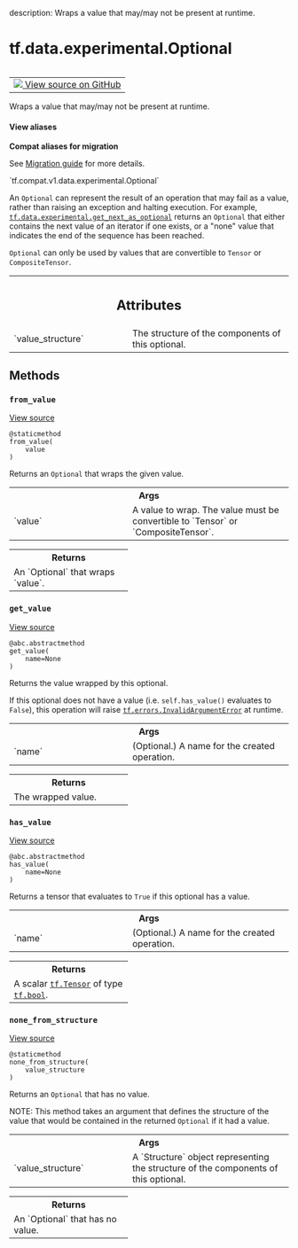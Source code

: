 description: Wraps a value that may/may not be present at runtime.

<div itemscope itemtype="http://developers.google.com/ReferenceObject">
<meta itemprop="name" content="tf.data.experimental.Optional" />
<meta itemprop="path" content="Stable" />
<meta itemprop="property" content="from_value"/>
<meta itemprop="property" content="get_value"/>
<meta itemprop="property" content="has_value"/>
<meta itemprop="property" content="none_from_structure"/>
</div>

# tf.data.experimental.Optional

<!-- Insert buttons and diff -->

<table class="tfo-notebook-buttons tfo-api nocontent" align="left">
<td>
  <a target="_blank" href="https://github.com/tensorflow/tensorflow/blob/r2.2/tensorflow/python/data/ops/optional_ops.py#L36-L121">
    <img src="https://www.tensorflow.org/images/GitHub-Mark-32px.png" />
    View source on GitHub
  </a>
</td>
</table>



Wraps a value that may/may not be present at runtime.

<section class="expandable">
  <h4 class="showalways">View aliases</h4>
  <p>
<b>Compat aliases for migration</b>
<p>See
<a href="https://www.tensorflow.org/guide/migrate">Migration guide</a> for
more details.</p>
<p>`tf.compat.v1.data.experimental.Optional`</p>
</p>
</section>

<!-- Placeholder for "Used in" -->

An `Optional` can represent the result of an operation that may fail as a
value, rather than raising an exception and halting execution. For example,
<a href="../../../tf/data/experimental/get_next_as_optional.md"><code>tf.data.experimental.get_next_as_optional</code></a> returns an `Optional` that either
contains the next value of an iterator if one exists, or a "none" value that
indicates the end of the sequence has been reached.

`Optional` can only be used by values that are convertible to `Tensor` or
`CompositeTensor`.



<!-- Tabular view -->
 <table class="responsive fixed orange">
<colgroup><col width="214px"><col></colgroup>
<tr><th colspan="2"><h2 class="add-link">Attributes</h2></th></tr>

<tr>
<td>
`value_structure`
</td>
<td>
The structure of the components of this optional.
</td>
</tr>
</table>



## Methods

<h3 id="from_value"><code>from_value</code></h3>

<a target="_blank" href="https://github.com/tensorflow/tensorflow/blob/r2.2/tensorflow/python/data/ops/optional_ops.py#L87-L105">View source</a>

<pre class="devsite-click-to-copy prettyprint lang-py tfo-signature-link">
<code>@staticmethod</code>
<code>from_value(
    value
)
</code></pre>

Returns an `Optional` that wraps the given value.


<!-- Tabular view -->
 <table class="responsive fixed orange">
<colgroup><col width="214px"><col></colgroup>
<tr><th colspan="2">Args</th></tr>

<tr>
<td>
`value`
</td>
<td>
A value to wrap. The value must be convertible to `Tensor` or
`CompositeTensor`.
</td>
</tr>
</table>



<!-- Tabular view -->
 <table class="responsive fixed orange">
<colgroup><col width="214px"><col></colgroup>
<tr><th colspan="2">Returns</th></tr>
<tr class="alt">
<td colspan="2">
An `Optional` that wraps `value`.
</td>
</tr>

</table>



<h3 id="get_value"><code>get_value</code></h3>

<a target="_blank" href="https://github.com/tensorflow/tensorflow/blob/r2.2/tensorflow/python/data/ops/optional_ops.py#L61-L75">View source</a>

<pre class="devsite-click-to-copy prettyprint lang-py tfo-signature-link">
<code>@abc.abstractmethod</code>
<code>get_value(
    name=None
)
</code></pre>

Returns the value wrapped by this optional.

If this optional does not have a value (i.e. `self.has_value()` evaluates
to `False`), this operation will raise <a href="../../../tf/errors/InvalidArgumentError.md"><code>tf.errors.InvalidArgumentError</code></a>
at runtime.

<!-- Tabular view -->
 <table class="responsive fixed orange">
<colgroup><col width="214px"><col></colgroup>
<tr><th colspan="2">Args</th></tr>

<tr>
<td>
`name`
</td>
<td>
(Optional.) A name for the created operation.
</td>
</tr>
</table>



<!-- Tabular view -->
 <table class="responsive fixed orange">
<colgroup><col width="214px"><col></colgroup>
<tr><th colspan="2">Returns</th></tr>
<tr class="alt">
<td colspan="2">
The wrapped value.
</td>
</tr>

</table>



<h3 id="has_value"><code>has_value</code></h3>

<a target="_blank" href="https://github.com/tensorflow/tensorflow/blob/r2.2/tensorflow/python/data/ops/optional_ops.py#L49-L59">View source</a>

<pre class="devsite-click-to-copy prettyprint lang-py tfo-signature-link">
<code>@abc.abstractmethod</code>
<code>has_value(
    name=None
)
</code></pre>

Returns a tensor that evaluates to `True` if this optional has a value.


<!-- Tabular view -->
 <table class="responsive fixed orange">
<colgroup><col width="214px"><col></colgroup>
<tr><th colspan="2">Args</th></tr>

<tr>
<td>
`name`
</td>
<td>
(Optional.) A name for the created operation.
</td>
</tr>
</table>



<!-- Tabular view -->
 <table class="responsive fixed orange">
<colgroup><col width="214px"><col></colgroup>
<tr><th colspan="2">Returns</th></tr>
<tr class="alt">
<td colspan="2">
A scalar <a href="../../../tf/Tensor.md"><code>tf.Tensor</code></a> of type <a href="../../../tf.md#bool"><code>tf.bool</code></a>.
</td>
</tr>

</table>



<h3 id="none_from_structure"><code>none_from_structure</code></h3>

<a target="_blank" href="https://github.com/tensorflow/tensorflow/blob/r2.2/tensorflow/python/data/ops/optional_ops.py#L107-L121">View source</a>

<pre class="devsite-click-to-copy prettyprint lang-py tfo-signature-link">
<code>@staticmethod</code>
<code>none_from_structure(
    value_structure
)
</code></pre>

Returns an `Optional` that has no value.

NOTE: This method takes an argument that defines the structure of the value
that would be contained in the returned `Optional` if it had a value.

<!-- Tabular view -->
 <table class="responsive fixed orange">
<colgroup><col width="214px"><col></colgroup>
<tr><th colspan="2">Args</th></tr>

<tr>
<td>
`value_structure`
</td>
<td>
A `Structure` object representing the structure of the
components of this optional.
</td>
</tr>
</table>



<!-- Tabular view -->
 <table class="responsive fixed orange">
<colgroup><col width="214px"><col></colgroup>
<tr><th colspan="2">Returns</th></tr>
<tr class="alt">
<td colspan="2">
An `Optional` that has no value.
</td>
</tr>

</table>





